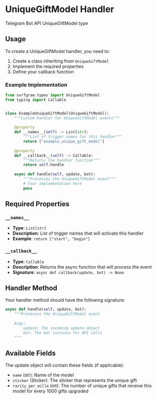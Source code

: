 # UniqueGiftModel Handler

Telegram Bot API UniqueGiftModel type

## Usage

To create a UniqueGiftModel handler, you need to:

1. Create a class inheriting from `UniqueGiftModel`
2. Implement the required properties
3. Define your callback function

### Example Implementation

```python
from surfgram.types import UniqueGiftModel
from typing import Callable


class ExampleUniqueGiftModel(UniqueGiftModel):
    """Custom handler for UniqueGiftModel events"""
    
    @property
    def __names__(self) -> List[str]:
        """List of trigger names for this handler"""
        return ["example_unique_gift_model"]
    
    @property
    def __callback__(self) -> Callable:
        """Returns the handler function"""
        return self.handle
    
    async def handle(self, update, bot):
        """Processes the UniqueGiftModel event"""
        # Your implementation here
        pass
```

## Required Properties

### `__names__`
- **Type**: `List[str]`
- **Description**: List of trigger names that will activate this handler
- **Example**: `return ["start", "begin"]`

### `__callback__`
- **Type**: `Callable`
- **Description**: Returns the async function that will process the event
- **Signature**: `async def callback(update, bot) -> None`

## Handler Method

Your handler method should have the following signature:

```python
async def handle(self, update, bot):
    """Processes the UniqueGiftModel event
    
    Args:
        update: The incoming update object
        bot: The bot instance for API calls
    """
```

## Available Fields

The update object will contain these fields (if applicable):

- `name` (str): Name of the model
- `sticker` (Sticker): The sticker that represents the unique gift
- `rarity_per_mille` (int): The number of unique gifts that receive this model for every 1000 gifts upgraded
